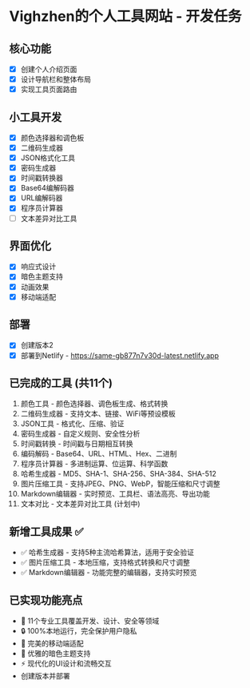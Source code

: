 # Vighzhen的个人工具网站 - 开发任务

## 核心功能
- [x] 创建个人介绍页面
- [x] 设计导航栏和整体布局
- [x] 实现工具页面路由

## 小工具开发
- [x] 颜色选择器和调色板
- [x] 二维码生成器
- [x] JSON格式化工具
- [x] 密码生成器
- [x] 时间戳转换器
- [x] Base64编解码器
- [x] URL编解码器
- [x] 程序员计算器
- [ ] 文本差异对比工具

## 界面优化
- [x] 响应式设计
- [x] 暗色主题支持
- [x] 动画效果
- [x] 移动端适配

## 部署
- [x] 创建版本2
- [x] 部署到Netlify - https://same-gb877n7v30d-latest.netlify.app

## 已完成的工具 (共11个)
1. 颜色工具 - 颜色选择器、调色板生成、格式转换
2. 二维码生成器 - 支持文本、链接、WiFi等预设模板
3. JSON工具 - 格式化、压缩、验证
4. 密码生成器 - 自定义规则、安全性分析
5. 时间戳转换 - 时间戳与日期相互转换
6. 编码解码 - Base64、URL、HTML、Hex、二进制
7. 程序员计算器 - 多进制运算、位运算、科学函数
8. 哈希生成器 - MD5、SHA-1、SHA-256、SHA-384、SHA-512
9. 图片压缩工具 - 支持JPEG、PNG、WebP，智能压缩和尺寸调整
10. Markdown编辑器 - 实时预览、工具栏、语法高亮、导出功能
11. 文本对比 - 文本差异对比工具 (计划中)

## 新增工具成果 ✅
- ✅ 哈希生成器 - 支持5种主流哈希算法，适用于安全验证
- ✅ 图片压缩工具 - 本地压缩，支持格式转换和尺寸调整
- ✅ Markdown编辑器 - 功能完整的编辑器，支持实时预览

## 已实现功能亮点
- 🎨 11个专业工具覆盖开发、设计、安全等领域
- 🔒 100%本地运行，完全保护用户隐私
- 📱 完美的移动端适配
- 🌙 优雅的暗色主题支持
- ⚡ 现代化的UI设计和流畅交互
- 创建版本并部署
